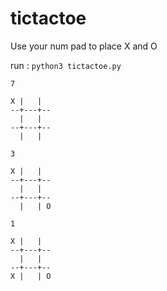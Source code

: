 # tictactoe
Use your num pad to place X and O

run : ```python3 tictactoe.py``` 

``` 
7

X |   |  
--+---+--
  |   |  
--+---+--
  |   |  

3

X |   |  
--+---+--
  |   |  
--+---+--
  |   | O

1

X |   |  
--+---+--
  |   |  
--+---+--
X |   | O

```

